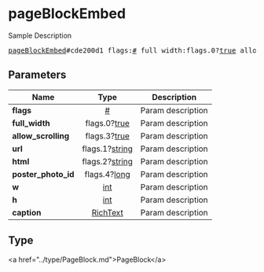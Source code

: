# pageBlockEmbed

Sample Description

<pre>
<a href="../constructor/pageBlockEmbed.md">pageBlockEmbed</a>#cde200d1 flags:<a href="../type/#.md">#</a> full_width:flags.0?<a href="../type/true.md">true</a> allow_scrolling:flags.3?<a href="../type/true.md">true</a> url:flags.1?<a href="../type/string.md">string</a> html:flags.2?<a href="../type/string.md">string</a> poster_photo_id:flags.4?<a href="../type/long.md">long</a> w:<a href="../type/int.md">int</a> h:<a href="../type/int.md">int</a> caption:<a href="../type/RichText.md">RichText</a> = <a href="../type/PageBlock.md">PageBlock</a>;
</pre>

## Parameters

| Name | Type | Description |
|------|:----:|-------------|
| **flags** | <a href="../type/#.md">#</a> | Param description |
| **full_width** | flags.0?<a href="../type/true.md">true</a> | Param description |
| **allow_scrolling** | flags.3?<a href="../type/true.md">true</a> | Param description |
| **url** | flags.1?<a href="../type/string.md">string</a> | Param description |
| **html** | flags.2?<a href="../type/string.md">string</a> | Param description |
| **poster_photo_id** | flags.4?<a href="../type/long.md">long</a> | Param description |
| **w** | <a href="../type/int.md">int</a> | Param description |
| **h** | <a href="../type/int.md">int</a> | Param description |
| **caption** | <a href="../type/RichText.md">RichText</a> | Param description |

## Type

&lt;a href=&#34;../type/PageBlock.md&#34;&gt;PageBlock&lt;/a&gt;
